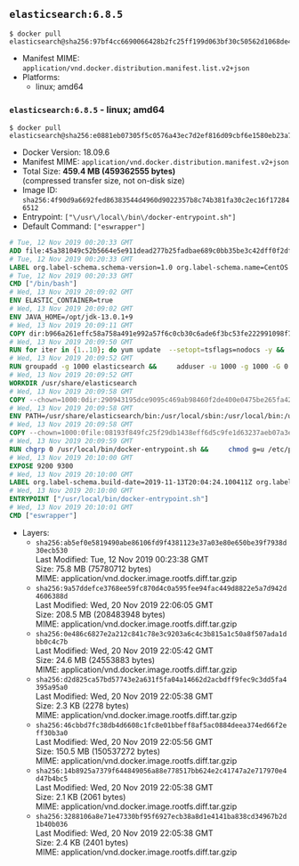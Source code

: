 ## `elasticsearch:6.8.5`

```console
$ docker pull elasticsearch@sha256:97bf4cc6690066428b2fc25ff199d063bf30c50562d1068de483ab03a2ae0e6e
```

-	Manifest MIME: `application/vnd.docker.distribution.manifest.list.v2+json`
-	Platforms:
	-	linux; amd64

### `elasticsearch:6.8.5` - linux; amd64

```console
$ docker pull elasticsearch@sha256:e0881eb07305f5c0576a43ec7d2ef816d09cbf6e1580eb23a77f17a6cc38d2ca
```

-	Docker Version: 18.09.6
-	Manifest MIME: `application/vnd.docker.distribution.manifest.v2+json`
-	Total Size: **459.4 MB (459362555 bytes)**  
	(compressed transfer size, not on-disk size)
-	Image ID: `sha256:4f90d9a6692fed86383544d4960d9022357b8c74b381fa30c2ec16f172846512`
-	Entrypoint: `["\/usr\/local\/bin\/docker-entrypoint.sh"]`
-	Default Command: `["eswrapper"]`

```dockerfile
# Tue, 12 Nov 2019 00:20:33 GMT
ADD file:45a381049c52b5664e5e911dead277b25fadbae689c0bb35be3c42dff0f2dffe in / 
# Tue, 12 Nov 2019 00:20:33 GMT
LABEL org.label-schema.schema-version=1.0 org.label-schema.name=CentOS Base Image org.label-schema.vendor=CentOS org.label-schema.license=GPLv2 org.label-schema.build-date=20191001
# Tue, 12 Nov 2019 00:20:33 GMT
CMD ["/bin/bash"]
# Wed, 13 Nov 2019 20:09:02 GMT
ENV ELASTIC_CONTAINER=true
# Wed, 13 Nov 2019 20:09:02 GMT
ENV JAVA_HOME=/opt/jdk-13.0.1+9
# Wed, 13 Nov 2019 20:09:11 GMT
COPY dir:b966a261effc58a758a491e992a57f6c0cb30c6ade6f3bc53fe222991098f75d in /opt/jdk-13.0.1+9 
# Wed, 13 Nov 2019 20:09:50 GMT
RUN for iter in {1..10}; do yum update  --setopt=tsflags=nodocs -y &&     yum install -y  --setopt=tsflags=nodocs nc unzip wget which &&     yum clean all && exit_code=0 && break || exit_code=\$? && echo "yum error: retry $iter in 10s" && sleep 10; done;     (exit $exit_code)
# Wed, 13 Nov 2019 20:09:52 GMT
RUN groupadd -g 1000 elasticsearch &&     adduser -u 1000 -g 1000 -G 0 -d /usr/share/elasticsearch elasticsearch &&     chmod 0775 /usr/share/elasticsearch &&     chgrp 0 /usr/share/elasticsearch
# Wed, 13 Nov 2019 20:09:52 GMT
WORKDIR /usr/share/elasticsearch
# Wed, 13 Nov 2019 20:09:58 GMT
COPY --chown=1000:0dir:290943195dce9095c469ab98460f2de400e0475be265fa425e76117e54ac9768 in /usr/share/elasticsearch 
# Wed, 13 Nov 2019 20:09:58 GMT
ENV PATH=/usr/share/elasticsearch/bin:/usr/local/sbin:/usr/local/bin:/usr/sbin:/usr/bin:/sbin:/bin
# Wed, 13 Nov 2019 20:09:58 GMT
COPY --chown=1000:0file:08193f849fc25f29db1438eff6d5c9fe1d63237aeb07a3e0009e8ba554f97c31 in /usr/local/bin/docker-entrypoint.sh 
# Wed, 13 Nov 2019 20:09:59 GMT
RUN chgrp 0 /usr/local/bin/docker-entrypoint.sh &&     chmod g=u /etc/passwd &&     chmod 0775 /usr/local/bin/docker-entrypoint.sh
# Wed, 13 Nov 2019 20:10:00 GMT
EXPOSE 9200 9300
# Wed, 13 Nov 2019 20:10:00 GMT
LABEL org.label-schema.build-date=2019-11-13T20:04:24.100411Z org.label-schema.license=Elastic-License org.label-schema.name=Elasticsearch org.label-schema.schema-version=1.0 org.label-schema.url=https://www.elastic.co/products/elasticsearch org.label-schema.usage=https://www.elastic.co/guide/en/elasticsearch/reference/index.html org.label-schema.vcs-ref=78990e93431aebcc3dcd7fa20fab4b5b29ab7988 org.label-schema.vcs-url=https://github.com/elastic/elasticsearch org.label-schema.vendor=Elastic org.label-schema.version=6.8.5 org.opencontainers.image.created=2019-11-13T20:04:24.100411Z org.opencontainers.image.documentation=https://www.elastic.co/guide/en/elasticsearch/reference/index.html org.opencontainers.image.licenses=Elastic-License org.opencontainers.image.revision=78990e93431aebcc3dcd7fa20fab4b5b29ab7988 org.opencontainers.image.source=https://github.com/elastic/elasticsearch org.opencontainers.image.title=Elasticsearch org.opencontainers.image.url=https://www.elastic.co/products/elasticsearch org.opencontainers.image.vendor=Elastic org.opencontainers.image.version=6.8.5
# Wed, 13 Nov 2019 20:10:00 GMT
ENTRYPOINT ["/usr/local/bin/docker-entrypoint.sh"]
# Wed, 13 Nov 2019 20:10:01 GMT
CMD ["eswrapper"]
```

-	Layers:
	-	`sha256:ab5ef0e5819490abe86106fd9f4381123e37a03e80e650be39f7938d30ecb530`  
		Last Modified: Tue, 12 Nov 2019 00:23:38 GMT  
		Size: 75.8 MB (75780712 bytes)  
		MIME: application/vnd.docker.image.rootfs.diff.tar.gzip
	-	`sha256:9a57ddefce3768ee59fc870d4c0a595fee94fac449d8822e5a7d942d4606388d`  
		Last Modified: Wed, 20 Nov 2019 22:06:05 GMT  
		Size: 208.5 MB (208483948 bytes)  
		MIME: application/vnd.docker.image.rootfs.diff.tar.gzip
	-	`sha256:0e486c6827e2a212c841c78e3c9203a6c4c3b815a1c50a8f507ada1dbb0c4c7b`  
		Last Modified: Wed, 20 Nov 2019 22:05:42 GMT  
		Size: 24.6 MB (24553883 bytes)  
		MIME: application/vnd.docker.image.rootfs.diff.tar.gzip
	-	`sha256:d2d825ca57bd57743e2a631f5fa04a14662d2acbdff9fec9c3dd5fa4395a95a0`  
		Last Modified: Wed, 20 Nov 2019 22:05:38 GMT  
		Size: 2.3 KB (2278 bytes)  
		MIME: application/vnd.docker.image.rootfs.diff.tar.gzip
	-	`sha256:46cbbd7fc38db4d6608c1fc8e01bbeff8af5ac0884deea374ed66f2eff30b3a0`  
		Last Modified: Wed, 20 Nov 2019 22:05:56 GMT  
		Size: 150.5 MB (150537272 bytes)  
		MIME: application/vnd.docker.image.rootfs.diff.tar.gzip
	-	`sha256:14b8925a7379f644849056a88e778517bb624e2c41747a2e717970e4d47b4bc5`  
		Last Modified: Wed, 20 Nov 2019 22:05:38 GMT  
		Size: 2.1 KB (2061 bytes)  
		MIME: application/vnd.docker.image.rootfs.diff.tar.gzip
	-	`sha256:3288106a8e71e47330bf95f6927ecb38a8d1e4141ba838cd34967b2d1b40b036`  
		Last Modified: Wed, 20 Nov 2019 22:05:38 GMT  
		Size: 2.4 KB (2401 bytes)  
		MIME: application/vnd.docker.image.rootfs.diff.tar.gzip
